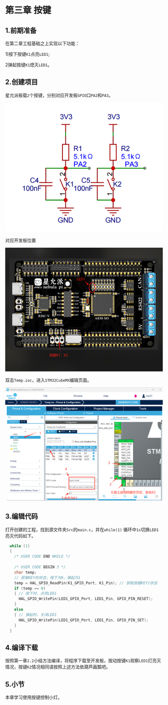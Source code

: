 # 第三章  按键

## 1.前期准备

在第二章工程基础之上实现以下功能：

1)按下按键`K1`点亮`LED1`;

2弹起按键`K1`熄灭`LED1`。

## 2.创建项目

星允派板载`2`个按键，分别对应开发板`GPIO`口`PA2`和`PA3`。

![](images/KEY1.png)

对应开发板位置

![](images/KEY2.png)

双击`Temp.ioc`，进入`STM32CubeMX`编辑页面。

![](images/KEY3.png)

## 3.编辑代码

打开创建的工程，找到源文件夹`Src`的`main.c`，并在`while(1)` 循环中`1s`切换`LED1`亮灭代码如下。

```c
  while (1)
  {
    /* USER CODE END WHILE */

    /* USER CODE BEGIN 3 */
    char temp;
    // 获取KEY的状态，按下为0，弹起为1
    temp = HAL_GPIO_ReadPin(K1_GPIO_Port, K1_Pin); // 获取按键KEY1状态
    if (temp == 0)
    { // 按下时，点亮LED1
      HAL_GPIO_WritePin(LED1_GPIO_Port, LED1_Pin, GPIO_PIN_RESET);
    }
    else
    { // 弹起时，关闭LED1
      HAL_GPIO_WritePin(LED1_GPIO_Port, LED1_Pin, GPIO_PIN_SET);
    }
  }
```

## 4.编译下载

按照第一章`2.2`小结方法编译，将程序下载至开发板，按动按键`K1`观察`LED1`灯亮灭情况，按键`K2`情况相同请按照上述方法依葫芦画瓢吧。

## 5.小节

本章学习使用按键控制小灯。
